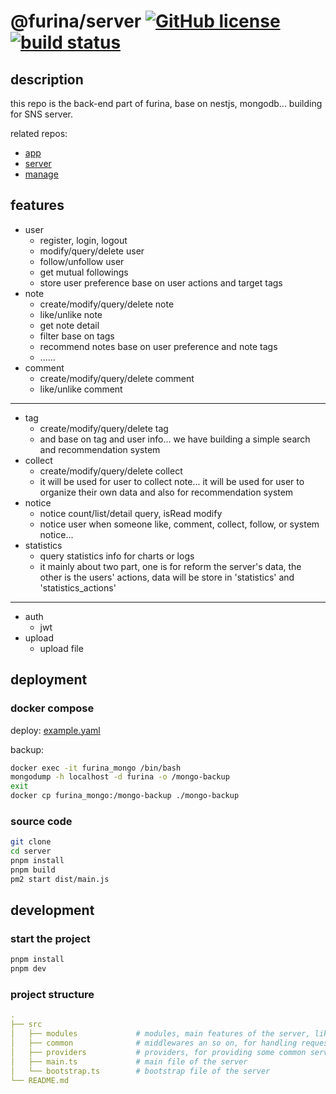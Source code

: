 # @furina/server [![GitHub license](https://img.shields.io/badge/license-MIT-blue.svg)](https://github.com/rainbow-dust/server/blob/main/LICENSE)  [![build status](https://github.com/rainbow-dust/server/actions/workflows/build.yml/badge.svg?branch=main)](https://github.com/rainbow-dust/server/actions/workflows/build.yml)

## description

this repo is the back-end part of furina, base on nestjs, mongodb... building for SNS server.

related repos:

- [app](https://github.com/rainbow-dust/app)
- [server](https://github.com/rainbow-dust/server)
- [manage](https://github.com/rainbow-dust/manage)

## features

- user
  - register, login, logout
  - modify/query/delete user
  - follow/unfollow user
  - get mutual followings
  - store user preference base on user actions and target tags
- note
  - create/modify/query/delete note
  - like/unlike note
  - get note detail
  - filter base on tags
  - recommend notes base on user preference and note tags
  - ......
- comment
  - create/modify/query/delete comment
  - like/unlike comment

---

- tag
  - create/modify/query/delete tag
  - and base on tag and user info... we have building a simple search and recommendation system
- collect
  - create/modify/query/delete collect
  - it will be used for user to collect note... it will be used for user to organize their own data and also for recommendation system
- notice
  - notice count/list/detail query, isRead modify
  - notice user when someone like, comment, collect, follow, or system notice...
- statistics
  - query statistics info for charts or logs
  - it mainly about two part, one is for reform the server's data, the other is the users' actions, data will be store in 'statistics' and 'statistics_actions'

---

- auth
  - jwt
- upload
  - upload file

## deployment

### docker compose

deploy: [example.yaml](./docker-compose.yml)

backup:

```bash
docker exec -it furina_mongo /bin/bash
mongodump -h localhost -d furina -o /mongo-backup
exit
docker cp furina_mongo:/mongo-backup ./mongo-backup
```

### source code

```bash
git clone
cd server
pnpm install
pnpm build
pm2 start dist/main.js
```

## development

### start the project

```bash
pnpm install
pnpm dev
```

### project structure

```yaml
.
├── src
│   ├── modules             # modules, main features of the server, like user, note, comment...
│   ├── common              # middlewares an so on, for handling request and response, like auth, logger, error...
│   ├── providers           # providers, for providing some common services, like database, cache, logger...
│   ├── main.ts             # main file of the server
│   └── bootstrap.ts        # bootstrap file of the server
└── README.md
```

